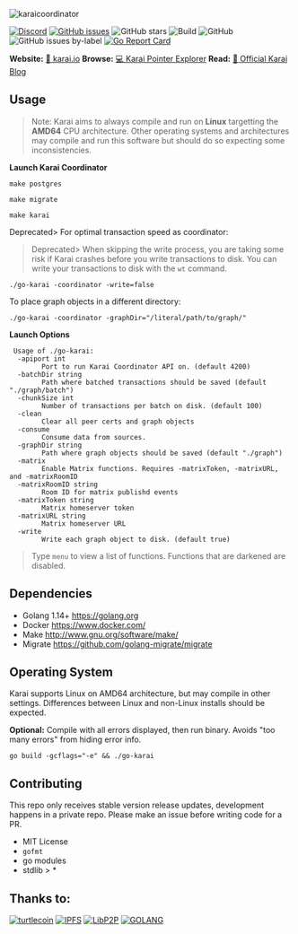 ![karaicoordinator](https://user-images.githubusercontent.com/34389545/95401277-6f655b80-08d2-11eb-896c-5c3614ff20d7.png)

[![Discord](https://img.shields.io/discord/388915017187328002?label=Join%20Discord)](http://chat.turtlecoin.lol) [![GitHub issues](https://img.shields.io/github/issues/karai/go-karai?label=Issues)](https://github.com/karai/go-karai/issues) ![GitHub stars](https://img.shields.io/github/stars/karai/go-karai?label=Github%20Stars) ![Build](https://github.com/karai/go-karai/workflows/Build/badge.svg) ![GitHub](https://img.shields.io/github/license/karai/go-karai) ![GitHub issues by-label](https://img.shields.io/github/issues/karai/go-karai/Todo) [![Go Report Card](https://goreportcard.com/badge/github.com/karai/go-karai)](https://goreportcard.com/report/github.com/karai/go-karai)

**Website:** [📝 karai.io](https://karai.io) **Browse:** [💻 Karai Pointer Explorer](https://karai.io/explore/) **Read:** [🔗 Official Karai Blog](https://karai.io/dev/)

## Usage

> Note: Karai aims to always compile and run on **Linux** targetting the **AMD64** CPU architecture. Other operating systems and architectures may compile and run this software but should do so expecting some inconsistencies.

**Launch Karai Coordinator**

```
make postgres

make migrate

make karai
```

Deprecated> For optimal transaction speed as coordinator:

> Deprecated> When skipping the write process, you are taking some risk if Karai crashes before you write transactions to disk. You can write your transactions to disk with the `wt` command.

```
./go-karai -coordinator -write=false
```

To place graph objects in a different directory:

```
./go-karai -coordinator -graphDir="/literal/path/to/graph/"
```

**Launch Options**

```
 Usage of ./go-karai:
  -apiport int
        Port to run Karai Coordinator API on. (default 4200)
  -batchDir string
        Path where batched transactions should be saved (default "./graph/batch")
  -chunkSize int
        Number of transactions per batch on disk. (default 100)
  -clean
        Clear all peer certs and graph objects
  -consume
        Consume data from sources.
  -graphDir string
        Path where graph objects should be saved (default "./graph")
  -matrix
        Enable Matrix functions. Requires -matrixToken, -matrixURL, and -matrixRoomID
  -matrixRoomID string
        Room ID for matrix publishd events
  -matrixToken string
        Matrix homeserver token
  -matrixURL string
        Matrix homeserver URL
  -write
        Write each graph object to disk. (default true)
```

> Type `menu` to view a list of functions. Functions that are darkened are disabled.

## Dependencies

-   Golang 1.14+ https://golang.org
-   Docker https://www.docker.com/
-   Make http://www.gnu.org/software/make/
-   Migrate https://github.com/golang-migrate/migrate

## Operating System

Karai supports Linux on AMD64 architecture, but may compile in other settings. Differences between Linux and non-Linux installs should be expected.

**Optional:** Compile with all errors displayed, then run binary. Avoids "too many errors" from hiding error info.

`go build -gcflags="-e" && ./go-karai`

## Contributing

This repo only receives stable version release updates, development happens in a private repo. Please make an issue before writing code for a PR.

-   MIT License
-   `gofmt`
-   go modules
-   stdlib > \*

## Thanks to:

[![turtlecoin](https://user-images.githubusercontent.com/34389545/80266529-fb0b6880-8661-11ea-9a75-4cb066834775.png)](https://turtlecoin.lol)
[![IPFS](https://user-images.githubusercontent.com/34389545/80266356-0c07aa00-8661-11ea-8308-84639318213a.png)](https://ipfs.io)
[![LibP2P](https://user-images.githubusercontent.com/34389545/80266502-e4651180-8661-11ea-8367-54bf59e26470.png)](https://libp2p.io)
[![GOLANG](https://user-images.githubusercontent.com/34389545/80266422-6b65ba00-8661-11ea-836a-d1904ec15b94.png)](https://golang.org)
